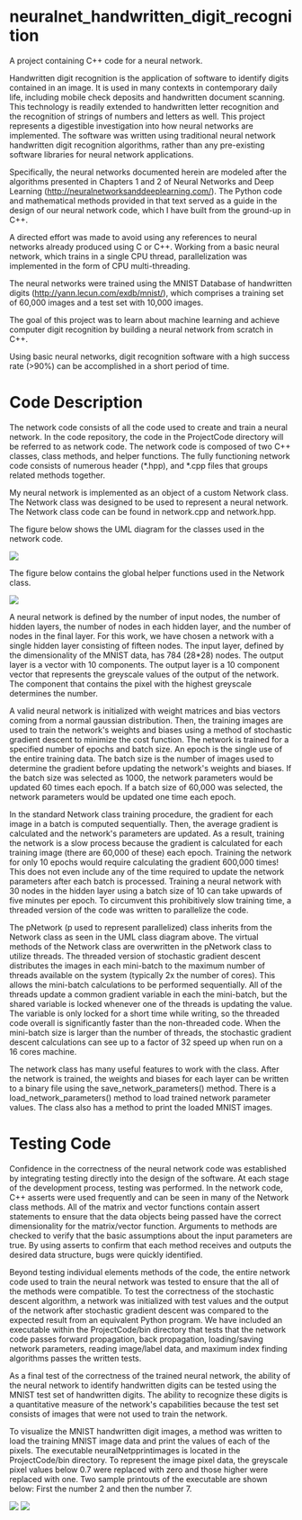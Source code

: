 # neuralnet_handwritten_digit_recognition

A project containing C++ code for a neural network. 

Handwritten digit recognition is the application of software to identify digits contained in an image. It is used in many contexts in contemporary daily life, including mobile check deposits and handwritten document scanning. This technology is readily extended to handwritten letter recognition and the recognition of strings of numbers and letters as well. This project represents a digestible investigation into how neural networks are implemented. The software was written using traditional neural network handwritten digit recognition algorithms, rather than any pre-existing software libraries for neural network applications. 

Specifically, the neural networks documented herein are modeled after the algorithms presented in Chapters 1 and 2 of Neural Networks and Deep Learning (http://neuralnetworksanddeeplearning.com/). The Python code and mathematical methods provided in that text served as a guide in the design of our neural network code, which I have built from the ground-up in C++.

A directed effort was made to avoid using any references to neural networks already produced using C or C++. Working from a basic neural network, which trains in a single CPU thread, parallelization was implemented in the form of CPU multi-threading. 

The neural networks were trained using the MNIST Database of handwritten digits (http://yann.lecun.com/exdb/mnist/), which comprises a training set of 60,000 images and a test set with 10,000 images. 

The goal of this project was to learn about machine learning and achieve computer digit recognition by building a neural network from scratch in C++. 

Using basic neural networks, digit recognition software with a high success rate (>90%) can be accomplished in a short period of time.

# Code Description

The network code consists of all the code used to create and train a neural network. In the code repository, the code in the ProjectCode directory will be referred to as network code. The network code is composed of two C++ classes, class methods, and helper functions. The fully functioning network code consists of numerous header (*.hpp), and *.cpp files that groups related methods together. 

My neural network is implemented as an object of a custom Network class. The Network class was designed to be used to represent a neural network. The Network class code can be found in network.cpp and network.hpp. 

The figure below shows the UML diagram for the classes used in the network code.

![](https://github.com/tharrington923/neuralnet_handwritten_digit_recognition/blob/master/UMLnetwork.jpg)

The figure below contains the global helper functions used in the Network class.

![](https://github.com/tharrington923/neuralnet_handwritten_digit_recognition/blob/master/helperFunction.jpg)

A neural network is defined by the number of input nodes, the number of hidden layers, the number of nodes in each hidden layer, and the number of nodes in the final layer. For this work, we have chosen a network with a single hidden layer consisting of fifteen nodes. The input layer, defined by the dimensionality of the MNIST data, has 784 (28*28) nodes. The output layer is a vector with 10 components. The output layer is a 10 component vector that represents the greyscale values of the output of the network. The component that contains the pixel with the highest greyscale determines the number. 

A valid neural network is initialized with weight matrices and bias vectors coming from a normal gaussian distribution. Then, the training images are used to train the network's weights and biases using a method of stochastic gradient descent to minimize the cost function. The network is trained for a specified number of epochs and batch size. An epoch is the single use of the entire training data. The batch size is the number of images used to determine the gradient before updating the network's weights and biases. If the batch size was selected as 1000, the network parameters would be updated 60 times each epoch. If a batch size of 60,000 was selected, the network parameters would be updated one time each epoch.

In the standard Network class training procedure, the gradient for each image in a batch is computed sequentially. Then, the average gradient is calculated and the network's parameters are updated. As a result, training the network is a slow process because the gradient is calculated for each training image (there are 60,000 of these) each epoch. Training the network for only 10 epochs would require calculating the gradient 600,000 times! This does not even include any of the time required to update the network parameters after each batch is processed. Training a neural network with 30 nodes in the hidden layer using a batch size of 10 can take upwards of five minutes per epoch. To circumvent this prohibitively slow training time, a threaded version of the code was written to parallelize the code.

The pNetwork (p used to represent parallelized) class inherits from the Network class as seen in the UML class diagram above. The virtual methods of the Network class are overwritten in the pNetwork class to utilize threads. The threaded version of stochastic gradient descent distributes the images in each mini-batch to the maximum number of threads available on the system (typically 2x the number of cores). This allows the mini-batch calculations to be performed sequentially. All of the threads update a common gradient variable in each the mini-batch, but the shared variable is locked whenever one of the threads is updating the value. The variable is only locked for a short time while writing, so the threaded code overall is significantly faster than the non-threaded code. When the mini-batch size is larger than the number of threads, the stochastic gradient descent calculations can see up to a factor of 32 speed up when run on a 16 cores machine.

The network class has many useful features to work with the class. After the network is trained, the weights and biases for each layer can be written to a binary file using the save_network_parameters() method. There is a load_network_parameters() method to load trained network parameter values. The class also has a method to print the loaded MNIST images.

# Testing Code

Confidence in the correctness of the neural network code was established by integrating testing directly into the design of the software. At each stage of the development process, testing was performed. In the network code, C++ asserts were used frequently and can be seen in many of the Network class methods. All of the matrix and vector functions contain assert statements to ensure that the data objects being passed have the correct dimensionality for the matrix/vector function. Arguments to methods are checked to verify that the basic assumptions about the input parameters are true. By using asserts to confirm that each method receives and outputs the desired data structure, bugs were quickly identified. 

Beyond testing individual elements methods of the code, the entire network code used to train the neural network was tested to ensure that the all of the methods were compatible. To test the correctness of the stochastic descent algorithm, a network was initialized with test values and the output of the network after stochastic gradient descent was compared to the expected result from an equivalent Python program. We have included an executable within the ProjectCode/bin directory that tests that the network code passes forward propagation, back propagation, loading/saving network parameters, reading image/label data, and maximum index finding algorithms passes the written tests.

As a final test of the correctness of the trained neural network, the ability of the neural network to identify handwritten digits can be tested using the MNIST test set of handwritten digits. The ability to recognize these digits is a quantitative measure of the network's capabilities because the test set consists of images that were not used to train the network. 

To visualize the MNIST handwritten digit images, a method was written to load the training MNIST image data and print the values of each of the pixels. The executable neuralNetpprintimages is located in the ProjectCode/bin directory. To represent the image pixel data, the greyscale pixel values below 0.7 were replaced with zero and those higher were replaced with one. Two sample printouts of the executable are shown below: First the number 2 and then the number 7.
 
![](https://github.com/tharrington923/neuralnet_handwritten_digit_recognition/blob/master/2.png)
![](https://github.com/tharrington923/neuralnet_handwritten_digit_recognition/blob/master/7.png)

